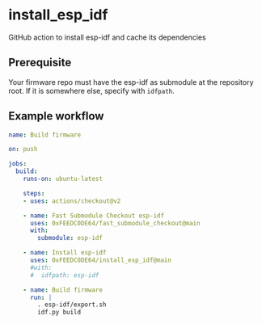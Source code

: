 # install_esp_idf
GitHub action to install esp-idf and cache its dependencies

## Prerequisite
Your firmware repo must have the esp-idf as submodule at the repository root. If it is somewhere else, specify with `idfpath`.

## Example workflow

```yaml
name: Build firmware

on: push

jobs:
  build:
    runs-on: ubuntu-latest

    steps:
    - uses: actions/checkout@v2

    - name: Fast Submodule Checkout esp-idf
      uses: 0xFEEDC0DE64/fast_submodule_checkout@main
      with:
        submodule: esp-idf

    - name: Install esp-idf
      uses: 0xFEEDC0DE64/install_esp_idf@main
      #with:
      #  idfpath: esp-idf

    - name: Build firmware
      run: |
        . esp-idf/export.sh
        idf.py build
```


